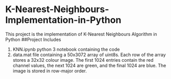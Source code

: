 # K-Nearest-Neighbours-Implementation-in-Python
 This project is the implementation of K-Nearest Neighbours Algorithm in Python
 ##Project Includes
 1. KNN.ipynb python 3 notebook containing the code
 2. data.mat file containing a 50x3072 array of uint8s. Each row of the array stores a 32x32 colour image. The first 1024 entries contain the red channel values, the next 1024 are green, and the final
1024 are blue. The image is stored in row-major order.
